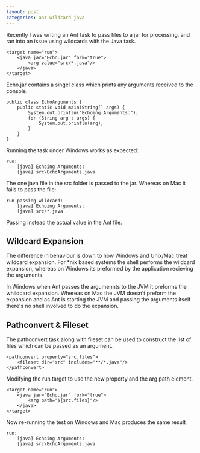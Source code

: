 ```yaml
---
layout: post
categories: ant wildcard java
---
```



Recently I was writing an Ant task to pass files to a jar for processing, and ran into an issue using wildcards with the Java task.

	<target name="run">
		<java jar="Echo.jar" fork="true">
			<arg value="src/*.java"/>
		</java>
	</target>

Echo.jar contains a singel class which prints any arguments received to the console.

	public class EchoArguments {
		public static void main(String[] args) {
			System.out.println("Echoing Arguments:");
			for (String arg : args) {
				System.out.println(arg);
			}
		}
	}

Running the task under Windows works as expected:

	run:
		[java] Echoing Arguments:
		[java] src\EchoArguments.java

The one java file in the src folder is passed to the jar. Whereas on Mac it fails to pass the file:

	run-passing-wildcard:
		[java] Echoing Arguments:
		[java] src/*.java

Passing instead the actual value in the Ant file.

## Wildcard Expansion 
The difference in behaviour is down to how Windows and Unix/Mac treat wildcard expansion. For *nix based systems the shell performs the wildcard expansion, whereas on Windows its preformed by the application recieving the arguments.

In Windows when Ant passes the argumennts to the JVM it preforms the whildcard expansion. Whereas on Mac the JVM doesn't preform the expansion and as Ant is starting the JVM and passing the arguments itself there's no shell involved to do the expansion.

## Pathconvert & Fileset
The pathconvert task along with fileset can be used to construct the list of files which can be passed as an argument.

	<pathconvert property="src.files">
		<fileset dir="src" includes="**/*.java"/>
	</pathconvert>
	
Modifying the run target to use the new property and the arg path element.

    <target name="run">
        <java jar="Echo.jar" fork="true">
            <arg path="${src.files}"/>
        </java>
    </target>

Now re-running the test on Windows and Mac produces the same result

	run:
		[java] Echoing Arguments:
		[java] src\EchoArguments.java
